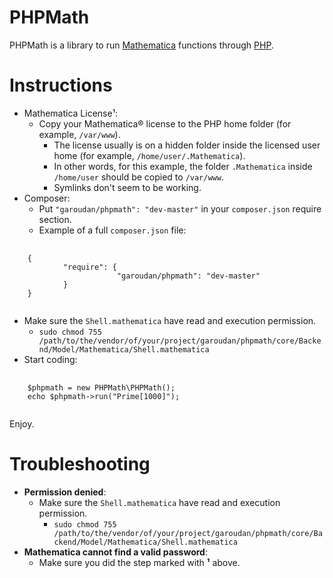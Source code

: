 PHPMath
=======

PHPMath is a library to run [Mathematica][1] functions through [PHP][2].

Instructions
============

- Mathematica License¹:
    - Copy your Mathematica® license to the PHP home folder (for example, 
        `/var/www`).
        - The license usually is on a hidden folder inside the licensed user
            home (for example, `/home/user/.Mathematica`).
        - In other words, for this example, the folder `.Mathematica` inside 
            `/home/user` should be copied to `/var/www`.
        - Symlinks don't seem to be working.
- Composer:
    - Put `"garoudan/phpmath": "dev-master"` in your `composer.json` require section.
    - Example of a full `composer.json` file:
<pre>
    <code>
    {
            "require": {
                        "garoudan/phpmath": "dev-master"
            }
    }
    </code>
</pre>
- Make sure the `Shell.mathematica` have read and execution permission.
    - `sudo chmod 755 /path/to/the/vendor/of/your/project/garoudan/phpmath/core/Backend/Model/Mathematica/Shell.mathematica`
- Start coding:
<pre>
    <code>
    $phpmath = new PHPMath\PHPMath();
    echo $phpmath->run("Prime[1000]");
    </code>
</pre>
Enjoy.

Troubleshooting
===============

- **Permission denied**:
    - Make sure the `Shell.mathematica` have read and execution permission.
        - `sudo chmod 755 /path/to/the/vendor/of/your/project/garoudan/phpmath/core/Backend/Model/Mathematica/Shell.mathematica`
- **Mathematica cannot find a valid password**:
    - Make sure you did the step marked with **¹** above.

[1]: http://www.wolfram.com/mathematica/
[2]: http://php.net/
